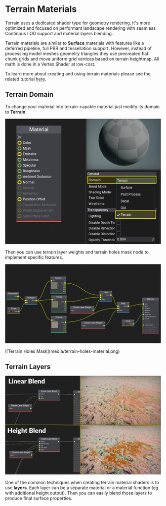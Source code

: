# Terrain Materials

Terrain uses a dedicated shader type for geometry rendering. It's more optimized and focused on performant landscape rendering with seamless Continous LOD support and material layers blending.

Terrain materials are similar to **Surface** materials with features like a deferred pipeline, full PBR and tessellation support. However, instead of processing model meshes geometry triangles they use precreated flat chunk grids and move uniform grid vertices based on terrain heightmap. All math is done in a Vertex Shader at low-cost.

To learn more about creating and using terrain materials please see the related tutorial [here](tutorials/terrain-material.md).

## Terrain Domain

To change your material into terrain-capable material just modify its domain to **Terrain**.

![Terrain Domain Material](tutorials/media/terrain-material-domain.png)

Then you can use terrain layer weights and terrain holes mask node to implement specific features.

![Terrain Material Example](tutorials/media/terrain-material-example.png)

<p>
![Terrain Holes Mask](media/terrain-holes-material.png)
</p>

## Terrain Layers

![Terrain Layers Blending](media/height-layer-blend-terrain.png)

One of the common techniques when creating terrain material shaders is to use **layers**. Each layer can be a separate material or a material function (eg. with additional height output). Then you can easily blend those layers to produce final surface properties.
